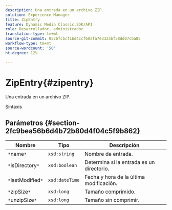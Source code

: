 ```yaml
---
description: Una entrada en un archivo ZIP.
solution: Experience Manager
title: ZipEntry
feature: Dynamic Media Classic,SDK/API
role: Desarrollador, administrador
translation-type: tm+mt
source-git-commit: 052bfcbcf1bd4ccf60afa7e3325bf58dd07cba85
workflow-type: tm+mt
source-wordcount: '50'
ht-degree: 12%

---
```



# ZipEntry{#zipentry}

Una entrada en un archivo ZIP.

Sintaxis

## Parámetros {#section-2fc9bea56b6d4b72b80d4f04c5f9b862}

| Nombre | Tipo | Descripción |
|---|---|---|
| `*`name`*` | `xsd:string` | Nombre de entrada. |
| `*`isDirectory`*` | `xsd:boolean` | Determina si la entrada es un directorio. |
| `*`lastModified`*` | `xsd:dateTime` | Fecha y hora de la última modificación. |
| `*`zipSize`*` | `xsd:long` | Tamaño comprimido. |
| `*`unzipSize`*` | `xsd:long` | Tamaño sin comprimir. |

